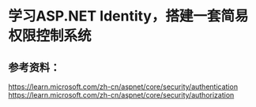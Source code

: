 # 学习ASP.NET Identity，搭建一套简易权限控制系统

## 参考资料：
https://learn.microsoft.com/zh-cn/aspnet/core/security/authentication
https://learn.microsoft.com/zh-cn/aspnet/core/security/authorization